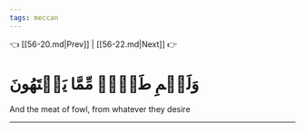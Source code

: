 ```yaml
---
tags: meccan
---
```


👈 [[56-20.md|Prev]] | [[56-22.md|Next]] 👉

# وَلَحۡمِ طَيۡرٖ مِّمَّا يَشۡتَهُونَ

And the meat of fowl, from whatever they desire

---

